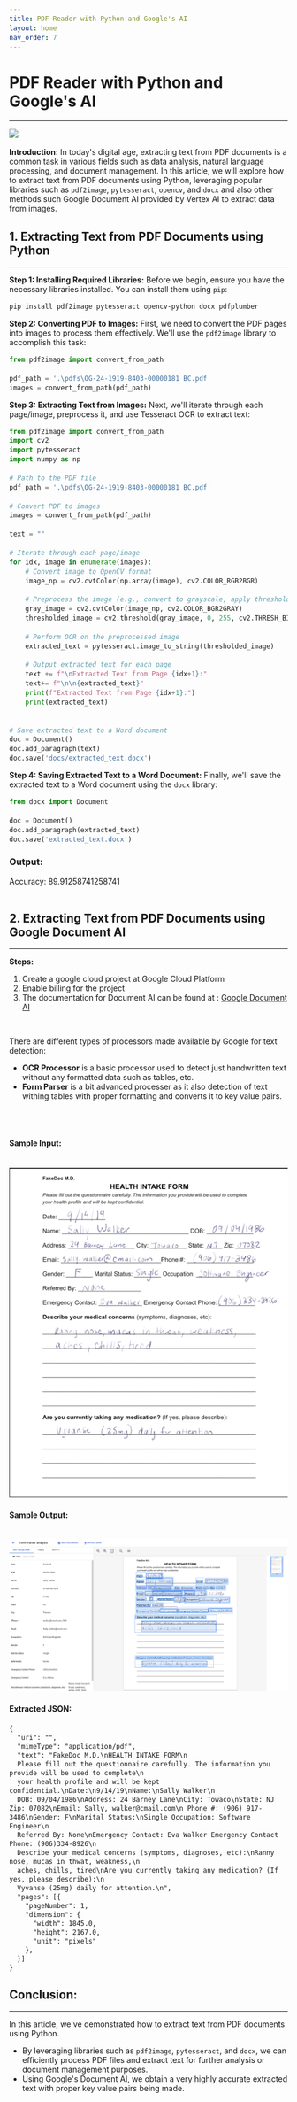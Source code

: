 ```yaml
---
title: PDF Reader with Python and Google's AI
layout: home
nav_order: 7
---
```

# PDF Reader with Python and Google's AI
---
<img src='https://pspdfkit.com/assets/images/blog/2021/how-to-generate-pdf-reports-from-html-in-python/article-header-03eb8919.png'>

**Introduction:**
In today's digital age, extracting text from PDF documents is a common task in various fields such as data analysis, natural language processing, and document management. In this article, we will explore how to extract text from PDF documents using Python, leveraging popular libraries such as `pdf2image`, `pytesseract`, `opencv`, and `docx` and also other methods such Google Document AI provided by Vertex AI to extract data from images.

## 1. Extracting Text from PDF Documents using Python
---

**Step 1: Installing Required Libraries:**
Before we begin, ensure you have the necessary libraries installed. You can install them using `pip`:

```bash
pip install pdf2image pytesseract opencv-python docx pdfplumber
```

**Step 2: Converting PDF to Images:**
First, we need to convert the PDF pages into images to process them effectively. We'll use the `pdf2image` library to accomplish this task:

```python
from pdf2image import convert_from_path

pdf_path = '.\pdfs\OG-24-1919-8403-00000181 BC.pdf'
images = convert_from_path(pdf_path)
```

**Step 3: Extracting Text from Images:**
Next, we'll iterate through each page/image, preprocess it, and use Tesseract OCR to extract text:

```python
from pdf2image import convert_from_path
import cv2
import pytesseract
import numpy as np

# Path to the PDF file
pdf_path = '.\pdfs\OG-24-1919-8403-00000181 BC.pdf'

# Convert PDF to images
images = convert_from_path(pdf_path)

text = ""

# Iterate through each page/image
for idx, image in enumerate(images):
    # Convert image to OpenCV format
    image_np = cv2.cvtColor(np.array(image), cv2.COLOR_RGB2BGR)
    
    # Preprocess the image (e.g., convert to grayscale, apply thresholding)
    gray_image = cv2.cvtColor(image_np, cv2.COLOR_BGR2GRAY)
    thresholded_image = cv2.threshold(gray_image, 0, 255, cv2.THRESH_BINARY | cv2.THRESH_OTSU)[1]
    
    # Perform OCR on the preprocessed image
    extracted_text = pytesseract.image_to_string(thresholded_image)
    
    # Output extracted text for each page
    text += f"\nExtracted Text from Page {idx+1}:"
    text+= f"\n\n{extracted_text}"
    print(f"Extracted Text from Page {idx+1}:")
    print(extracted_text)


# Save extracted text to a Word document
doc = Document()
doc.add_paragraph(text)
doc.save('docs/extracted_text.docx')
```

**Step 4: Saving Extracted Text to a Word Document:**
Finally, we'll save the extracted text to a Word document using the `docx` library:

```python
from docx import Document

doc = Document()
doc.add_paragraph(extracted_text)
doc.save('extracted_text.docx')
```

### Output:
Accuracy: 89.91258741258741 <br><br>

## 2. Extracting Text from PDF Documents using Google Document AI
---
**Steps:**
1. Create a google cloud project at Google Cloud Platform
2. Enable billing for the project
3. The documentation for Document AI can be found at : 
[Google Document AI](https://cloud.google.com/document-ai/docs/process-documents-form-parser)
<br>

There are different types of processors made available by Google for text detection:
- **OCR Processor** is a basic processor used to detect just handwritten text without any formatted data such as tables, etc.
- **Form Parser** is a bit advanced processer as it also detection of text withing tables with proper formatting and converts it to key value pairs.
<br>
<br>

#### Sample Input:  
<br>
<img src="./images/pdf_reader/input.png">

<br>

#### Sample Output: 
<br>
<img src="./images/pdf_reader/output.png">

#### Extracted JSON:
```
{
  "uri": "",
  "mimeType": "application/pdf",
  "text": "FakeDoc M.D.\nHEALTH INTAKE FORM\n
  Please fill out the questionnaire carefully. The information you provide will be used to complete\n
  your health profile and will be kept confidential.\nDate:\n9/14/19\nName:\nSally Walker\n
  DOB: 09/04/1986\nAddress: 24 Barney Lane\nCity: Towaco\nState: NJ Zip: 07082\nEmail: Sally, walker@cmail.com\n_Phone #: (906) 917-3486\nGender: F\nMarital Status:\nSingle Occupation: Software Engineer\n
  Referred By: None\nEmergency Contact: Eva Walker Emergency Contact Phone: (906)334-8926\n
  Describe your medical concerns (symptoms, diagnoses, etc):\nRanny nose, mucas in thwat, weakness,\n
  aches, chills, tired\nAre you currently taking any medication? (If yes, please describe):\n
  Vyvanse (25mg) daily for attention.\n",
  "pages": [{
    "pageNumber": 1,
    "dimension": {
      "width": 1845.0,
      "height": 2167.0,
      "unit": "pixels"
    },
  }]
}
```


## Conclusion:
---
In this article, we've demonstrated how to extract text from PDF documents using Python. 
-   By leveraging libraries such as `pdf2image`, `pytesseract`, and `docx`, we can efficiently process PDF files and extract text for further analysis or document management purposes. 
-   Using Google's Document AI, we obtain a very highly accurate extracted text with proper key value pairs being made.
